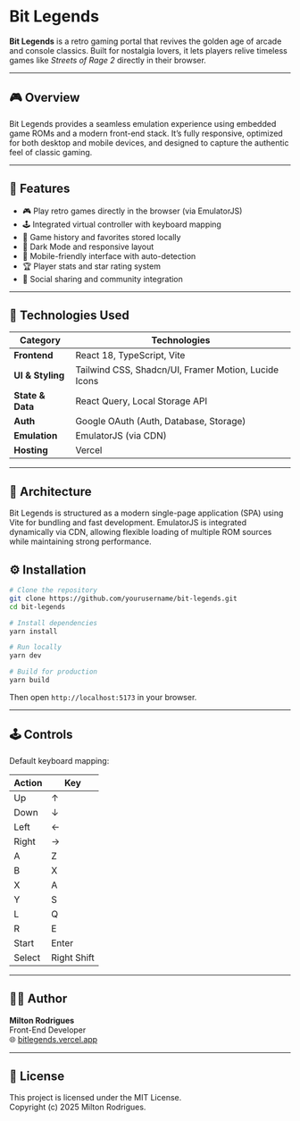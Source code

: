 # Bit Legends

**Bit Legends** is a retro gaming portal that revives the golden age of arcade and console classics. Built for nostalgia lovers, it lets players relive timeless games like _Streets of Rage 2_ directly in their browser.

---

## 🎮 Overview

Bit Legends provides a seamless emulation experience using embedded game ROMs and a modern front-end stack. It’s fully responsive, optimized for both desktop and mobile devices, and designed to capture the authentic feel of classic gaming.

---

## 🚀 Features

- 🎮 Play retro games directly in the browser (via EmulatorJS)
- 🕹️ Integrated virtual controller with keyboard mapping
- 🧠 Game history and favorites stored locally
- 🌙 Dark Mode and responsive layout
- 📱 Mobile-friendly interface with auto-detection
- 🏆 Player stats and star rating system
- 🔗 Social sharing and community integration

---

## 🧩 Technologies Used

| Category         | Technologies                                         |
| ---------------- | ---------------------------------------------------- |
| **Frontend**     | React 18, TypeScript, Vite                           |
| **UI & Styling** | Tailwind CSS, Shadcn/UI, Framer Motion, Lucide Icons |
| **State & Data** | React Query, Local Storage API                       |
| **Auth**         | Google OAuth (Auth, Database, Storage)               |
| **Emulation**    | EmulatorJS (via CDN)                                 |
| **Hosting**      | Vercel                                               |

---

## 🧠 Architecture

Bit Legends is structured as a modern single-page application (SPA) using Vite for bundling and fast development. EmulatorJS is integrated dynamically via CDN, allowing flexible loading of multiple ROM sources while maintaining strong performance.

## ⚙️ Installation

```bash
# Clone the repository
git clone https://github.com/yourusername/bit-legends.git
cd bit-legends

# Install dependencies
yarn install

# Run locally
yarn dev

# Build for production
yarn build
```

Then open `http://localhost:5173` in your browser.

---

## 🕹️ Controls

Default keyboard mapping:

| Action | Key         |
| ------ | ----------- |
| Up     | ↑           |
| Down   | ↓           |
| Left   | ←           |
| Right  | →           |
| A      | Z           |
| B      | X           |
| X      | A           |
| Y      | S           |
| L      | Q           |
| R      | E           |
| Start  | Enter       |
| Select | Right Shift |

---

## 🧑‍💻 Author

**Milton Rodrigues**  
Front-End Developer  
🌐 [bitlegends.vercel.app](https://bitlegends.vercel.app)

---

## 📜 License

This project is licensed under the MIT License.  
Copyright (c) 2025 Milton Rodrigues.
